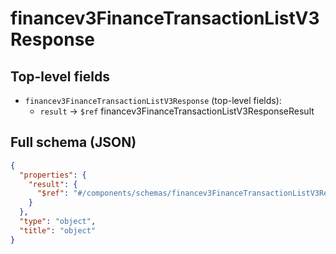 # financev3FinanceTransactionListV3Response

## Top-level fields
- `financev3FinanceTransactionListV3Response` (top-level fields):
  - `result` → `$ref` financev3FinanceTransactionListV3ResponseResult

## Full schema (JSON)
```json
{
  "properties": {
    "result": {
      "$ref": "#/components/schemas/financev3FinanceTransactionListV3ResponseResult"
    }
  },
  "type": "object",
  "title": "object"
}
```
